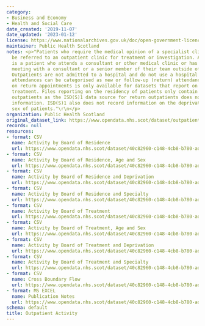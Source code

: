 ```yaml
---
category:
- Business and Economy
- Health and Social Care
date_created: '2019-11-07'
date_updated: '2023-01-12'
license: https://www.nationalarchives.gov.uk/doc/open-government-licence/version/3/
maintainer: Public Health Scotland
notes: <p>"Patients who require the medical opinion of a specialist clinician may
  be referred to an outpatient clinic for treatment or investigation. An outpatient
  is a patient who attends a consultant or other medical clinic or has an arranged
  meeting with a consultant or a senior member of their team outside of a clinic session.
  Outpatients are not admitted to a hospital and do not use a hospital bed.\r\n\r\nOutpatient
  attendances can be categorised as new or follow-up (return) attendances. Information
  on return appointments is only available for datasets that report on NHS board of
  treatment. Files reporting on the residency of patients only contain data for new
  outpatients as the ISD(S)1 data source for return outpatients does not contain residence
  information. ISD(S)1 also does not record information on the deprivation, age or
  sex of patients."\r\n</p>
organization: Public Health Scotland
original_dataset_link: https://www.opendata.nhs.scot/dataset/outpatient-activity
records: null
resources:
- format: CSV
  name: Activity by Board of Residence
  url: https://www.opendata.nhs.scot/dataset/40c82960-c148-4cb8-b780-addddff6e07c/resource/421fe3d3-25f8-4ec5-be48-2da3a4823c23/download/outpatients_by_nhs_board_of_residence.csv
- format: CSV
  name: Activity by Board of Residence, Age and Sex
  url: https://www.opendata.nhs.scot/dataset/40c82960-c148-4cb8-b780-addddff6e07c/resource/3e767ae5-d6a1-434e-bbed-abd5ab6c23a9/download/outpatients_by_nhs_board_of_residence_age_and_sex.csv
- format: CSV
  name: Activity by Board of Residence and Deprivation
  url: https://www.opendata.nhs.scot/dataset/40c82960-c148-4cb8-b780-addddff6e07c/resource/dd94be3e-d9a1-4367-bfe2-618b5b56d9e4/download/outpatients_by_nhs_board_of_residence_and_simd.csv
- format: CSV
  name: Activity by Board of Residence and Specialty
  url: https://www.opendata.nhs.scot/dataset/40c82960-c148-4cb8-b780-addddff6e07c/resource/c8766697-eef0-452f-8041-4a7cc5fa8039/download/outpatients_by_nhs_board_of_residence_and_specialty.csv
- format: CSV
  name: Activity by Board of Treatment
  url: https://www.opendata.nhs.scot/dataset/40c82960-c148-4cb8-b780-addddff6e07c/resource/480d4317-20ed-44f0-9ca5-f7a866b2ee2d/download/outpatients_by_nhs_board_of_treatment.csv
- format: CSV
  name: Activity by Board of Treatment, Age and Sex
  url: https://www.opendata.nhs.scot/dataset/40c82960-c148-4cb8-b780-addddff6e07c/resource/806245b0-46c7-4a4c-a97a-1b7b9c2fab3e/download/outpatients_by_nhs_board_of_treatment_age_and_sex.csv
- format: CSV
  name: Activity by Board of Treatment and Deprivation
  url: https://www.opendata.nhs.scot/dataset/40c82960-c148-4cb8-b780-addddff6e07c/resource/e4d9f98a-20b4-401b-bb92-6026c127129e/download/outpatients_by_nhs_board_of_treatment_and_simd.csv
- format: CSV
  name: Activity by Board of Treatment and Specialty
  url: https://www.opendata.nhs.scot/dataset/40c82960-c148-4cb8-b780-addddff6e07c/resource/ff1207f8-1f44-4554-94c8-a47625fc3a0d/download/outpatients_by_nhs_board_of_treatment_and_specialty.csv
- format: CSV
  name: Cross Boundary Flow
  url: https://www.opendata.nhs.scot/dataset/40c82960-c148-4cb8-b780-addddff6e07c/resource/a0c4f931-f99d-441a-8c50-7c1041b57781/download/outpatients_cross_boundary_flow.csv
- format: MS EXCEL
  name: Publication Notes
  url: https://www.opendata.nhs.scot/dataset/40c82960-c148-4cb8-b780-addddff6e07c/resource/84fae0e8-f9f0-4fee-8438-e89ed828dc4b/download/notes_fix.xlsx
schema: default
title: Outpatient Activity
---
```

